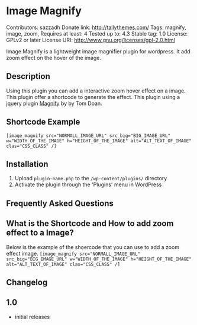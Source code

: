 # Image Magnify
Contributors: sazzadh
Donate link: http://tallythemes.com/
Tags: magnify, image, zoom,
Requires at least: 4
Tested up to: 4.3
Stable tag: 1.0
License: GPLv2 or later
License URI: http://www.gnu.org/licenses/gpl-2.0.html

Image Magnify is a lightweight image magnifier plugin for wordpress. It add zoom effect on the hover of the image.

## Description

Using this plugin you can add a interactive zoom hover effect on a image. This plugin offer a shortcode to generate the effect. This plugin using a jquery plugin [Magnify](http://thdoan.github.io/magnify/) by by Tom Doan.

## Shortcode Example
`[image_magnify src="NORMALL_IMAGE_URL" src_big="BIG_IMAGE_URL" w="WIDTH_OF_THE_IMAGE" h="HEIGHT_OF_THE_IMAGE" alt="ALT_TEXT_OF_IMAGE" clas="CSS_CLASS" /]`


## Installation

1. Upload `plugin-name.php` to the `/wp-content/plugins/` directory
2. Activate the plugin through the 'Plugins' menu in WordPress

## Frequently Asked Questions

## What is the Shortcode and How to add zoom effect to a Image?

Below is the example of the shoercode that you can use to add a zoom effect image.
`[image_magnify src="NORMALL_IMAGE_URL" src_big="BIG_IMAGE_URL" w="WIDTH_OF_THE_IMAGE" h="HEIGHT_OF_THE_IMAGE" alt="ALT_TEXT_OF_IMAGE" clas="CSS_CLASS" /]`


## Changelog

## 1.0
* initial releases
